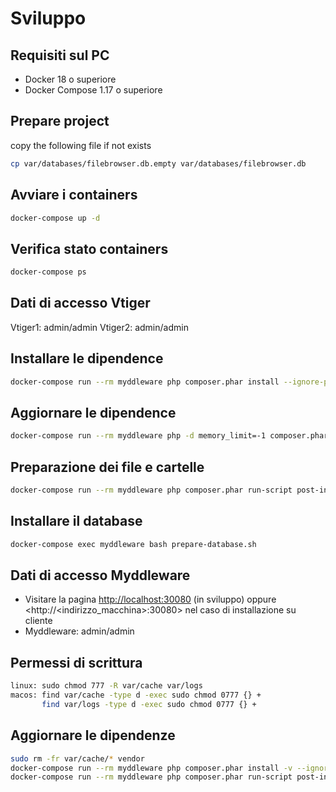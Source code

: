 # Sviluppo

## Requisiti sul PC
- Docker 18 o superiore 
- Docker Compose 1.17 o superiore

## Prepare project

copy the following file if not exists

```bash
cp var/databases/filebrowser.db.empty var/databases/filebrowser.db
```

## Avviare i containers
```bash
docker-compose up -d
```

## Verifica stato containers
```bash
docker-compose ps
```

## Dati di accesso Vtiger
Vtiger1: admin/admin
Vtiger2: admin/admin

## Installare le dipendence
```bash
docker-compose run --rm myddleware php composer.phar install --ignore-platform-reqs --no-scripts
```

## Aggiornare le dipendence
```bash
docker-compose run --rm myddleware php -d memory_limit=-1 composer.phar update -vvv --ignore-platform-reqs --no-dev --no-scripts --with-dependencies
```

## Preparazione dei file e cartelle
```bash
docker-compose run --rm myddleware php composer.phar run-script post-install-cmd
```

## Installare il database
```bash
docker-compose exec myddleware bash prepare-database.sh
```

## Dati di accesso Myddleware
- Visitare la pagina <http://localhost:30080> (in sviluppo) oppure <http://<indirizzo_macchina>:30080> nel caso di installazione su cliente
- Myddleware: admin/admin

## Permessi di scrittura
```bash
linux: sudo chmod 777 -R var/cache var/logs
macos: find var/cache -type d -exec sudo chmod 0777 {} +
       find var/logs -type d -exec sudo chmod 0777 {} +
```

## Aggiornare le dipendenze
```bash
sudo rm -fr var/cache/* vendor
docker-compose run --rm myddleware php composer.phar install -v --ignore-platform-reqs --no-scripts
docker-compose run --rm myddleware php composer.phar run-script post-install-cmd
```
